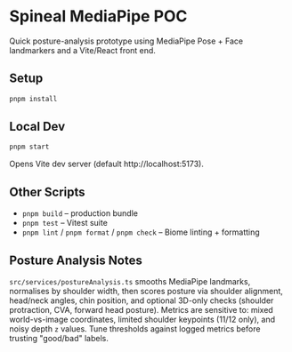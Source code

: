 # Spineal MediaPipe POC
Quick posture-analysis prototype using MediaPipe Pose + Face landmarkers and a Vite/React front end.

## Setup
```bash
pnpm install
```

## Local Dev
```bash
pnpm start
```
Opens Vite dev server (default http://localhost:5173).

## Other Scripts
- `pnpm build` – production bundle
- `pnpm test` – Vitest suite
- `pnpm lint` / `pnpm format` / `pnpm check` – Biome linting + formatting

## Posture Analysis Notes
`src/services/postureAnalysis.ts` smooths MediaPipe landmarks, normalises by shoulder width, then scores posture via shoulder alignment, head/neck angles, chin position, and optional 3D-only checks (shoulder protraction, CVA, forward head posture). Metrics are sensitive to: mixed world-vs-image coordinates, limited shoulder keypoints (11/12 only), and noisy depth `z` values. Tune thresholds against logged metrics before trusting "good/bad" labels.

